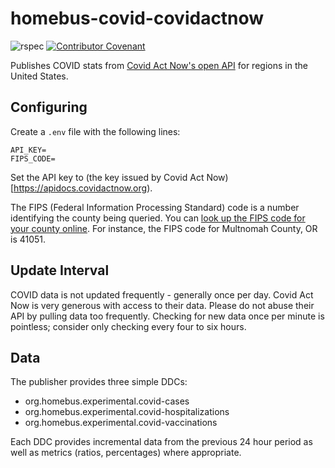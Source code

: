 # homebus-covid-covidactnow

![rspec](https://github.com/HomeBusProjects/homebus-aqi/actions/workflows/rspec.yml/badge.svg)
[![Contributor Covenant](https://img.shields.io/badge/Contributor%20Covenant-2.1-4baaaa.svg)](code_of_conduct.md)

Publishes COVID stats from [Covid Act Now's open API](https://apidocs.covidactnow.org) for regions in the United States. 

## Configuring

Create a `.env` file with the following lines:
```
API_KEY=
FIPS_CODE=
```

Set the API key to (the key issued by Covid Act Now)[https://apidocs.covidactnow.org).

The FIPS (Federal Information Processing Standard) code is a number identifying the county being queried. You can [look up the FIPS code for your county online](https://www.nrcs.usda.gov/wps/portal/nrcs/detail/national/home/?cid=nrcs143_013697). For instance, the FIPS code for Multnomah County, OR is 41051.

## Update Interval

COVID data is not updated frequently - generally once per day. Covid Act Now is very generous with access to their data. Please do not abuse their API by pulling data too frequently. Checking for new data once per minute is pointless; consider only checking every four to six hours.

## Data

The publisher provides three simple DDCs:

- org.homebus.experimental.covid-cases
- org.homebus.experimental.covid-hospitalizations
- org.homebus.experimental.covid-vaccinations

Each DDC provides incremental data from the previous 24 hour period as well as metrics (ratios, percentages) where appropriate.
